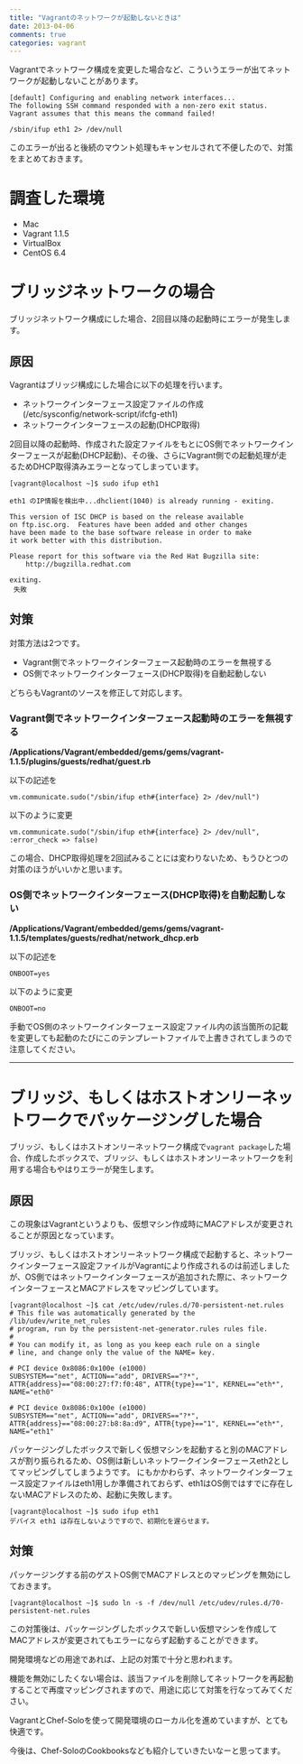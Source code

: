 ```yaml
---
title: "Vagrantのネットワークが起動しないときは"
date: 2013-04-06
comments: true
categories: vagrant
---
```


Vagrantでネットワーク構成を変更した場合など、こういうエラーが出てネットワークが起動しないことがあります。

```
[default] Configuring and enabling network interfaces...
The following SSH command responded with a non-zero exit status.
Vagrant assumes that this means the command failed!

/sbin/ifup eth1 2> /dev/null
```

このエラーが出ると後続のマウント処理もキャンセルされて不便したので、対策をまとめておきます。

# 調査した環境

- Mac
- Vagrant 1.1.5
- VirtualBox
- CentOS 6.4

# ブリッジネットワークの場合

ブリッジネットワーク構成にした場合、2回目以降の起動時にエラーが発生します。

## 原因

Vagrantはブリッジ構成にした場合に以下の処理を行います。

- ネットワークインターフェース設定ファイルの作成(/etc/sysconfig/network-script/ifcfg-eth1)
- ネットワークインターフェースの起動(DHCP取得)

2回目以降の起動時、作成された設定ファイルをもとにOS側でネットワークインターフェースが起動(DHCP起動)、その後、さらにVagrant側での起動処理が走るためDHCP取得済みエラーとなってしまっています。

```
[vagrant@localhost ~]$ sudo ifup eth1

eth1 のIP情報を検出中...dhclient(1040) is already running - exiting.

This version of ISC DHCP is based on the release available
on ftp.isc.org.  Features have been added and other changes
have been made to the base software release in order to make
it work better with this distribution.

Please report for this software via the Red Hat Bugzilla site:
    http://bugzilla.redhat.com

exiting.
 失敗
```

## 対策

対策方法は2つです。

- Vagrant側でネットワークインターフェース起動時のエラーを無視する
- OS側でネットワークインターフェース(DHCP取得)を自動起動しない

どちらもVagrantのソースを修正して対応します。

### Vagrant側でネットワークインターフェース起動時のエラーを無視する

**/Applications/Vagrant/embedded/gems/gems/vagrant-1.1.5/plugins/guests/redhat/guest.rb**

以下の記述を

`vm.communicate.sudo("/sbin/ifup eth#{interface} 2> /dev/null")`

以下のように変更

`vm.communicate.sudo("/sbin/ifup eth#{interface} 2> /dev/null", :error_check => false)`

この場合、DHCP取得処理を2回試みることには変わりないため、もうひとつの対策のほうがいいかと思います。

### OS側でネットワークインターフェース(DHCP取得)を自動起動しない

**/Applications/Vagrant/embedded/gems/gems/vagrant-1.1.5/templates/guests/redhat/network_dhcp.erb**

以下の記述を

`ONBOOT=yes`

以下のように変更

`ONBOOT=no`

手動でOS側のネットワークインターフェース設定ファイル内の該当箇所の記載を変更しても起動のたびにこのテンプレートファイルで上書きされてしまうので注意してください。

- - -

# ブリッジ、もしくはホストオンリーネットワークでパッケージングした場合

ブリッジ、もしくはホストオンリーネットワーク構成で`vagrant package`した場合、作成したボックスで、ブリッジ、もしくはホストオンリーネットワークを利用する場合もやはりエラーが発生します。

## 原因

この現象はVagrantというよりも、仮想マシン作成時にMACアドレスが変更されることが原因となっています。

ブリッジ、もしくはホストオンリーネットワーク構成で起動すると、ネットワークインターフェース設定ファイルがVagrantにより作成されるのは前述しましたが、OS側ではネットワークインターフェースが追加された際に、ネットワークインターフェースとMACアドレスをマッピングしています。

```
[vagrant@localhost ~]$ cat /etc/udev/rules.d/70-persistent-net.rules
# This file was automatically generated by the /lib/udev/write_net_rules
# program, run by the persistent-net-generator.rules rules file.
#
# You can modify it, as long as you keep each rule on a single
# line, and change only the value of the NAME= key.

# PCI device 0x8086:0x100e (e1000)
SUBSYSTEM=="net", ACTION=="add", DRIVERS=="?*", ATTR{address}=="08:00:27:f7:f0:48", ATTR{type}=="1", KERNEL=="eth*", NAME="eth0"

# PCI device 0x8086:0x100e (e1000)
SUBSYSTEM=="net", ACTION=="add", DRIVERS=="?*", ATTR{address}=="08:00:27:b8:8a:d9", ATTR{type}=="1", KERNEL=="eth*", NAME="eth1"
```

パッケージングしたボックスで新しく仮想マシンを起動すると別のMACアドレスが割り振られるため、OS側は新しいネットワークインターフェースeth2としてマッピングしてしまうようです。
にもかかわらず、ネットワークインターフェース設定ファイルはeth1用しか準備されておらず、eth1はOS側ではすでに存在しないMACアドレスのため、起動に失敗します。

```
[vagrant@localhost ~]$ sudo ifup eth1
デバイス eth1 は存在しないようですので、初期化を遅らせます。
```

## 対策

パッケージングする前のゲストOS側でMACアドレスとのマッピングを無効にしておきます。

`[vagrant@localhost ~]$ sudo ln -s -f /dev/null /etc/udev/rules.d/70-persistent-net.rules`

この対策後は、パッケージングしたボックスで新しい仮想マシンを作成してMACアドレスが変更されてもエラーにならず起動することができます。

開発環境などの用途であれば、上記の対策で十分と思われます。

機能を無効にしたくない場合は、該当ファイルを削除してネットワークを再起動することで再度マッピングされますので、用途に応じて対策を行なってみてください。

VagrantとChef-Soloを使って開発環境のローカル化を進めていますが、とても快適です。

今後は、Chef-SoloのCookbooksなども紹介していきたいなーと思ってます。



